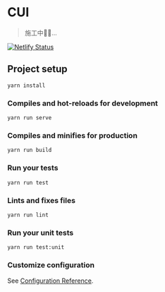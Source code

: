 # CUI

> 施工中👷👷‍...

[![Netlify Status](https://api.netlify.com/api/v1/badges/3f9ec75d-eee0-458d-afa5-4d2feb53d800/deploy-status)](https://app.netlify.com/sites/suspicious-dijkstra-89679a/deploys)
## Project setup
```
yarn install
```

### Compiles and hot-reloads for development
```
yarn run serve
```

### Compiles and minifies for production
```
yarn run build
```

### Run your tests
```
yarn run test
```

### Lints and fixes files
```
yarn run lint
```

### Run your unit tests
```
yarn run test:unit
```

### Customize configuration
See [Configuration Reference](https://cli.vuejs.org/config/).
